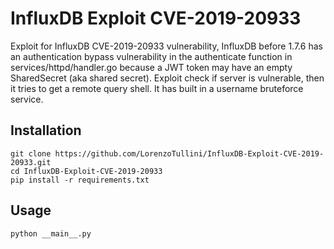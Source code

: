 # InfluxDB Exploit CVE-2019-20933

Exploit for InfluxDB CVE-2019-20933 vulnerability, InfluxDB before 1.7.6 has an authentication bypass vulnerability in the authenticate function in services/httpd/handler.go because a JWT token may have an empty SharedSecret (aka shared secret).
Exploit check if server is vulnerable, then it tries to get a remote query shell. It has built in a username bruteforce service.

## Installation
```
git clone https://github.com/LorenzoTullini/InfluxDB-Exploit-CVE-2019-20933.git
cd InfluxDB-Exploit-CVE-2019-20933
pip install -r requirements.txt
```

## Usage
```
python __main__.py
```
